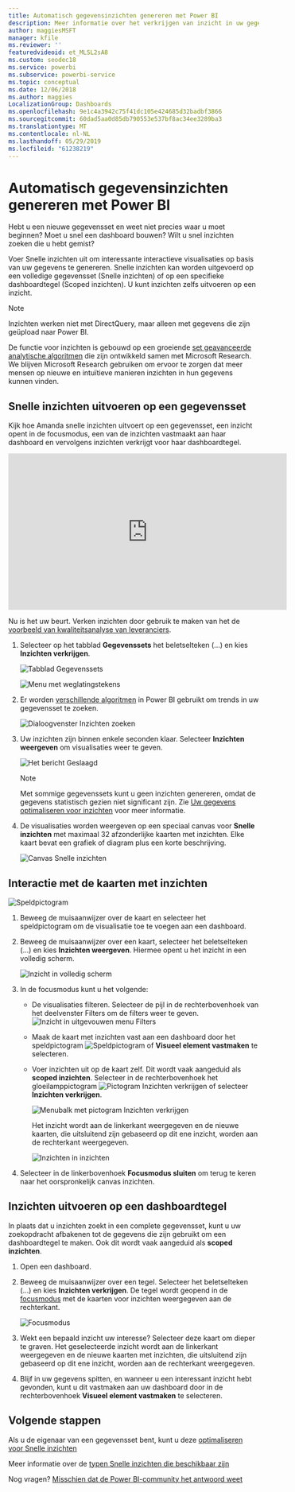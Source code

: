 ```yaml
---
title: Automatisch gegevensinzichten genereren met Power BI
description: Meer informatie over het verkrijgen van inzicht in uw gegevenssets en dashboardtegels.
author: maggiesMSFT
manager: kfile
ms.reviewer: ''
featuredvideoid: et_MLSL2sA8
ms.custom: seodec18
ms.service: powerbi
ms.subservice: powerbi-service
ms.topic: conceptual
ms.date: 12/06/2018
ms.author: maggies
LocalizationGroup: Dashboards
ms.openlocfilehash: 9e1c4a3942c75f41dc105e424685d32badbf3866
ms.sourcegitcommit: 60dad5aa0d85db790553e537bf8ac34ee3289ba3
ms.translationtype: MT
ms.contentlocale: nl-NL
ms.lasthandoff: 05/29/2019
ms.locfileid: "61238219"
---
```

# <a name="generate-data-insights-automatically-with-power-bi"></a>Automatisch gegevensinzichten genereren met Power BI
Hebt u een nieuwe gegevensset en weet niet precies waar u moet beginnen?  Moet u snel een dashboard bouwen?  Wilt u snel inzichten zoeken die u hebt gemist?

Voer Snelle inzichten uit om interessante interactieve visualisaties op basis van uw gegevens te genereren. Snelle inzichten kan worden uitgevoerd op een volledige gegevensset (Snelle inzichten) of op een specifieke dashboardtegel (Scoped inzichten). U kunt inzichten zelfs uitvoeren op een inzicht.

> [!NOTE]
> Inzichten werken niet met DirectQuery, maar alleen met gegevens die zijn geüpload naar Power BI.
> 

De functie voor inzichten is gebouwd op een groeiende [set geavanceerde analytische algoritmen](service-insight-types.md) die zijn ontwikkeld samen met Microsoft Research. We blijven Microsoft Research gebruiken om ervoor te zorgen dat meer mensen op nieuwe en intuïtieve manieren inzichten in hun gegevens kunnen vinden.

## <a name="run-quick-insights-on-a-dataset"></a>Snelle inzichten uitvoeren op een gegevensset
Kijk hoe Amanda snelle inzichten uitvoert op een gegevensset, een inzicht opent in de focusmodus, een van de inzichten vastmaakt aan haar dashboard en vervolgens inzichten verkrijgt voor haar dashboardtegel.

<iframe width="560" height="315" src="https://www.youtube.com/embed/et_MLSL2sA8" frameborder="0" allowfullscreen></iframe>


Nu is het uw beurt. Verken inzichten door gebruik te maken van het de [voorbeeld van kwaliteitsanalyse van leveranciers](sample-supplier-quality.md).

1. Selecteer op het tabblad **Gegevenssets** het beletselteken (...) en kies **Inzichten verkrijgen**.
   
    ![Tabblad Gegevenssets](media/service-insights/power-bi-ellipses.png)
   
    ![Menu met weglatingstekens](media/service-insights/power-bi-tab.png)
2. Er worden [verschillende algoritmen](service-insight-types.md) in Power BI gebruikt om trends in uw gegevensset te zoeken.
   
    ![Dialoogvenster Inzichten zoeken](media/service-insights/pbi_autoinsightssearching.png)
3. Uw inzichten zijn binnen enkele seconden klaar.  Selecteer **Inzichten weergeven** om visualisaties weer te geven.
   
    ![Het bericht Geslaagd](media/service-insights/pbi_autoinsightsuccess.png)
   
    > [!NOTE]
    > Met sommige gegevenssets kunt u geen inzichten genereren, omdat de gegevens statistisch gezien niet significant zijn.  Zie [Uw gegevens optimaliseren voor inzichten](service-insights-optimize.md) voor meer informatie.
   > 
    
1. De visualisaties worden weergeven op een speciaal canvas voor **Snelle inzichten** met maximaal 32 afzonderlijke kaarten met inzichten. Elke kaart bevat een grafiek of diagram plus een korte beschrijving.
   
    ![Canvas Snelle inzichten](media/service-insights/power-bi-insights.png)

## <a name="interact-with-the-insight-cards"></a>Interactie met de kaarten met inzichten
  ![Speldpictogram](media/service-insights/pbi_hover.png)

1. Beweeg de muisaanwijzer over de kaart en selecteer het speldpictogram om de visualisatie toe te voegen aan een dashboard.
2. Beweeg de muisaanwijzer over een kaart, selecteer het beletselteken (...) en kies **Inzichten weergeven**. Hiermee opent u het inzicht in een volledig scherm.
   
    ![Inzicht in volledig scherm](media/service-insights/power-bi-insight-focus.png)
3. In de focusmodus kunt u het volgende:
   
   * De visualisaties filteren.  Selecteer de pijl in de rechterbovenhoek van het deelvenster Filters om de filters weer te geven.
        ![Inzicht in uitgevouwen menu Filters](media/service-insights/power-bi-insights-filter-new.png)
   * Maak de kaart met inzichten vast aan een dashboard door het speldpictogram ![Speldpictogram](media/service-insights/power-bi-pin-icon.png) of **Visueel element vastmaken** te selecteren.
   * Voer inzichten uit op de kaart zelf. Dit wordt vaak aangeduid als **scoped inzichten**. Selecteer in de rechterbovenhoek het gloeilamppictogram ![Pictogram Inzichten verkrijgen](media/service-insights/power-bi-bulb-icon.png) of selecteer **Inzichten verkrijgen**.
     
       ![Menubalk met pictogram Inzichten verkrijgen](media/service-insights/pbi-autoinsights-tile.png)
     
     Het inzicht wordt aan de linkerkant weergegeven en de nieuwe kaarten, die uitsluitend zijn gebaseerd op dit ene inzicht, worden aan de rechterkant weergegeven.
     
       ![Inzichten in inzichten](media/service-insights/power-bi-insights-on-insights-new.png)
4. Selecteer in de linkerbovenhoek **Focusmodus sluiten** om terug te keren naar het oorspronkelijk canvas inzichten.

## <a name="run-insights-on-a-dashboard-tile"></a>Inzichten uitvoeren op een dashboardtegel
In plaats dat u inzichten zoekt in een complete gegevensset, kunt u uw zoekopdracht afbakenen tot de gegevens die zijn gebruikt om een dashboardtegel te maken. Ook dit wordt vaak aangeduid als **scoped inzichten**.

1. Open een dashboard.
2. Beweeg de muisaanwijzer over een tegel. Selecteer het beletselteken (...) en kies **Inzichten verkrijgen**. De tegel wordt geopend in de [focusmodus](service-focus-mode.md) met de kaarten voor inzichten weergegeven aan de rechterkant.    
   
    ![Focusmodus](media/service-insights/pbi-insights-tile.png)    
4. Wekt een bepaald inzicht uw interesse? Selecteer deze kaart om dieper te graven. Het geselecteerde inzicht wordt aan de linkerkant weergegeven en de nieuwe kaarten met inzichten, die uitsluitend zijn gebaseerd op dit ene inzicht, worden aan de rechterkant weergegeven.    
6. Blijf in uw gegevens spitten, en wanneer u een interessant inzicht hebt gevonden, kunt u dit vastmaken aan uw dashboard door in de rechterbovenhoek **Visueel element vastmaken** te selecteren.

## <a name="next-steps"></a>Volgende stappen
Als u de eigenaar van een gegevensset bent, kunt u deze [optimaliseren voor Snelle inzichten](service-insights-optimize.md)

Meer informatie over de [typen Snelle inzichten die beschikbaar zijn](service-insight-types.md)

Nog vragen? [Misschien dat de Power BI-community het antwoord weet](http://community.powerbi.com/)

